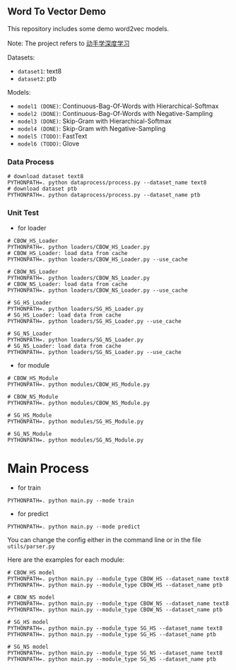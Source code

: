 ## Word To Vector Demo

This repository includes some demo word2vec models.

Note: The project refers to [动手学深度学习](https://zh.d2l.ai/)

Datasets:

* `dataset1`: text8
* `dataset2`: ptb

Models:

* `model1 (DONE)`: Continuous-Bag-Of-Words with Hierarchical-Softmax
* `model2 (DONE)`: Continuous-Bag-Of-Words with Negative-Sampling
* `model3 (DONE)`: Skip-Gram with Hierarchical-Softmax
* `model4 (DONE)`: Skip-Gram with Negative-Sampling
* `model5 (TODO)`: FastText
* `model6 (TODO)`: Glove

### Data Process

```shell
# download dataset text8
PYTHONPATH=. python dataprocess/process.py --dataset_name text8
# download dataset ptb
PYTHONPATH=. python dataprocess/process.py --dataset_name ptb
```

### Unit Test

* for loader

```shell
# CBOW_HS_Loader
PYTHONPATH=. python loaders/CBOW_HS_Loader.py
# CBOW_HS_Loader: load data from cache
PYTHONPATH=. python loaders/CBOW_HS_Loader.py --use_cache

# CBOW_NS_Loader
PYTHONPATH=. python loaders/CBOW_NS_Loader.py
# CBOW_NS_Loader: load data from cache
PYTHONPATH=. python loaders/CBOW_NS_Loader.py --use_cache

# SG_HS_Loader
PYTHONPATH=. python loaders/SG_HS_Loader.py
# SG_HS_Loader: load data from cache
PYTHONPATH=. python loaders/SG_HS_Loader.py --use_cache

# SG_NS_Loader
PYTHONPATH=. python loaders/SG_NS_Loader.py
# SG_NS_Loader: load data from cache
PYTHONPATH=. python loaders/SG_NS_Loader.py --use_cache
```

* for module

```shell
# CBOW_HS_Module
PYTHONPATH=. python modules/CBOW_HS_Module.py

# CBOW_NS_Module
PYTHONPATH=. python modules/CBOW_NS_Module.py

# SG_HS_Module
PYTHONPATH=. python modules/SG_HS_Module.py

# SG_NS_Module
PYTHONPATH=. python modules/SG_NS_Module.py
```

# Main Process

* for train

```shell
PYTHONPATH=. python main.py --mode train
```

* for predict

```shell
PYTHONPATH=. python main.py --mode predict
```

You can change the config either in the command line or in the file `utils/parser.py`

Here are the examples for each module:

```shell
# CBOW_HS model
PYTHONPATH=. python main.py --module_type CBOW_HS --dataset_name text8
PYTHONPATH=. python main.py --module_type CBOW_HS --dataset_name ptb
```

```shell
# CBOW_NS model
PYTHONPATH=. python main.py --module_type CBOW_NS --dataset_name text8
PYTHONPATH=. python main.py --module_type CBOW_NS --dataset_name ptb
```

```shell
# SG_HS model
PYTHONPATH=. python main.py --module_type SG_HS --dataset_name text8
PYTHONPATH=. python main.py --module_type SG_HS --dataset_name ptb
```

```shell
# SG_NS model
PYTHONPATH=. python main.py --module_type SG_NS --dataset_name text8
PYTHONPATH=. python main.py --module_type SG_NS --dataset_name ptb
```

